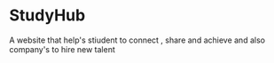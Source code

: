 # StudyHub
A website that help's stiudent to connect , share and achieve and also company's to hire new talent
